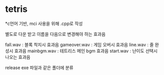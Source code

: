 # tetris
*c언어 기반, mci 사용을 위해 .cpp로 작성


별도로 다운 받고 이름을 다음으로 변경해야 하는 효과음

fall.wav : 블록 착지시 효과음
gameover.wav : 게임 오버시 효과음
line.wav : 줄 완성시 효과음
mainbgm.wav : 테트리스 메인 bgm 효과음
start.wav : 난이도 선택시 나오는 효과음

release exe 파일과 같은 폴더에 분류 
